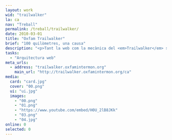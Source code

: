 ```yaml
---
layout: work
wid: "trailwalker"
la: ca
nav: "Treball"
permalink: /treball/trailwalker/
date: 2010-03-01
title: "Oxfam Trailwalker"
brief: "100 quilòmetres, una causa"
description: "<p>Tant la web com la mecànica del <em>Trailwalker</em> són simples: t'inscrius, crees un equip amb els teus amics i acceptes els donatius de les persones que et donen suport. Quan arriba el dia de la prova, el teu equip camina 100 quilòmetres per ajudar a persones que de veritat ho necessiten.</p>"
tasks:
  - "Arquitectura web"
meta_urls:
  - address: "trailwalker.oxfamintermon.org"
    main_url: "http://trailwalker.oxfamintermon.org/ca"
media:
  card: "card.jpg"
  cover: "00.png"
  ui: "ui.jpg"
  images:
    - "00.png"
    - "01.png"
    - "https://www.youtube.com/embed/H0U_2lB8JKk"
    - "03.png"
    - "04.jpg"
online: 0
selected: 0
---
```

